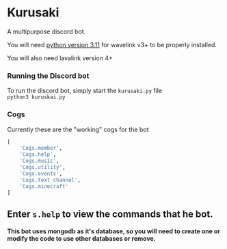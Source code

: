 # Kurusaki
A multipurpose discord bot.

You will need [python version 3.11](https://www.python.org/downloads/) for wavelink v3+ to be properly installed. 

You will also need lavalink version 4+


### Running the Discord bot
To run the discord bot, simply start the `kurusaki.py` file 
<br>
`
python3 kuruskai.py
`
### Cogs
Currently these are the "working" cogs for the bot
```python
[
    'Cogs.member',
    'Cogs.help',
    'Cogs.music',
    'Cogs.utility',
    'Cogs.events',
    'Cogs.text_channel',
    'Cogs.minecraft'
]
```
## Enter `s.help` to view the commands that he bot.

#### This bot uses mongodb as it's database, so you will need to create one or modify the code to use other databases or remove.
